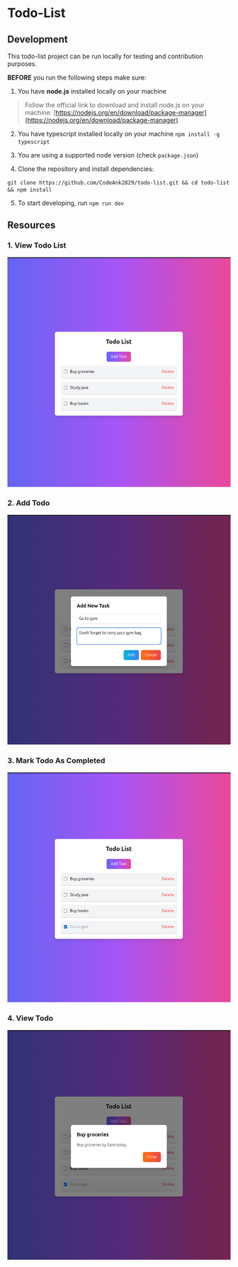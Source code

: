 # Todo-List

## Development
This todo-list project can be run locally for testing and contribution purposes.

**BEFORE** you run the following steps make sure:
1. You have **node.js** installed locally on your machine
> Follow the official link to download and install node.js on your machine: [https://nodejs.org/en/download/package-manager](https://nodejs.org/en/download/package-manager)

2. You have typescript installed locally on your machine `npm install -g typescript`

3. You are using a supported node version (check `package.json`)

4. Clone the repository and install dependencies:
``` 
git clone https://github.com/CodeAnk2829/todo-list.git && cd todo-list && npm install 
```
5. To start developing, run `npm run dev`

## Resources
### 1. View Todo List
![view-todo-list](/src/assets/view-todo-list.png)

### 2. Add Todo
![add-todo](/src/assets/add-todo.png)

### 3. Mark Todo As Completed
![mark-todo](/src/assets/mark-todo.png)

### 4. View Todo
![add](/src/assets/view-todo.png)